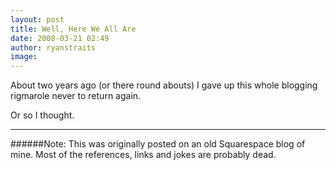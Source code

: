 ```yaml
---
layout: post
title: Well, Here We All Are
date: 2008-03-21 02:49
author: ryanstraits
image: 
---
```


About two years ago (or there round abouts) I gave up this whole blogging rigmarole never to return again.

Or so I thought.

---

######Note: This was originally posted on an old Squarespace blog of mine. Most of the references, links and jokes are probably dead.



